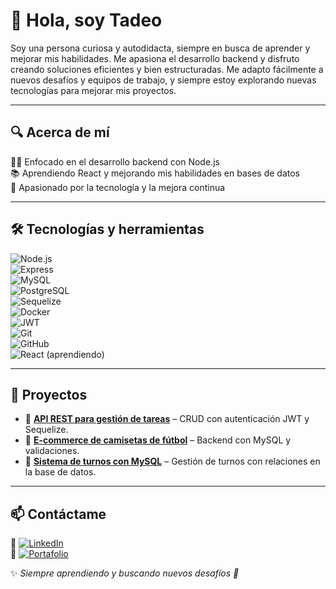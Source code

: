# 👋 Hola, soy Tadeo  

Soy una persona curiosa y autodidacta, siempre en busca de aprender y mejorar mis habilidades. 
Me apasiona el desarrollo backend y disfruto creando soluciones eficientes y bien estructuradas. Me adapto fácilmente a nuevos desafíos y equipos de trabajo, y siempre estoy explorando nuevas tecnologías para mejorar mis proyectos.  

---

## 🔍 Acerca de mí  
🧑‍💻 Enfocado en el desarrollo backend con Node.js  
📚 Aprendiendo React y mejorando mis habilidades en bases de datos  
🚀 Apasionado por la tecnología y la mejora continua  

---

## 🛠️ Tecnologías y herramientas  
![Node.js](https://img.shields.io/badge/Node.js-339933?style=flat&logo=node.js&logoColor=white)  
![Express](https://img.shields.io/badge/Express-000000?style=flat&logo=express&logoColor=white)  
![MySQL](https://img.shields.io/badge/MySQL-4479A1?style=flat&logo=mysql&logoColor=white)  
![PostgreSQL](https://img.shields.io/badge/PostgreSQL-336791?style=flat&logo=postgresql&logoColor=white)  
![Sequelize](https://img.shields.io/badge/Sequelize-52B0E7?style=flat&logo=sequelize&logoColor=white)  
![Docker](https://img.shields.io/badge/Docker-2496ED?style=flat&logo=docker&logoColor=white)  
![JWT](https://img.shields.io/badge/JWT-000000?style=flat&logo=jsonwebtokens&logoColor=white)  
![Git](https://img.shields.io/badge/Git-F05032?style=flat&logo=git&logoColor=white)  
![GitHub](https://img.shields.io/badge/GitHub-181717?style=flat&logo=github&logoColor=white)  
![React](https://img.shields.io/badge/React-61DAFB?style=flat&logo=react&logoColor=white) (aprendiendo)  

---

## 📌 Proyectos  
- 🔹 **[API REST para gestión de tareas](https://github.com/TuUsuario/API-Tareas)** – CRUD con autenticación JWT y Sequelize.  
- 🔹 **[E-commerce de camisetas de fútbol](https://github.com/TuUsuario/EcommerceCamisetas)** – Backend con MySQL y validaciones.  
- 🔹 **[Sistema de turnos con MySQL](https://github.com/TuUsuario/TurnosApp)** – Gestión de turnos con relaciones en la base de datos.  

---

## 📫 Contáctame  
📌 [![LinkedIn](https://img.shields.io/badge/LinkedIn-Perfil-blue?style=flat&logo=linkedin)](https://www.linkedin.com/in/tu-perfil/)  
📌 [![Portafolio](https://img.shields.io/badge/Portafolio-Web-green)](https://tuportafolio.com)  

✨ *Siempre aprendiendo y buscando nuevos desafíos 🚀*  
